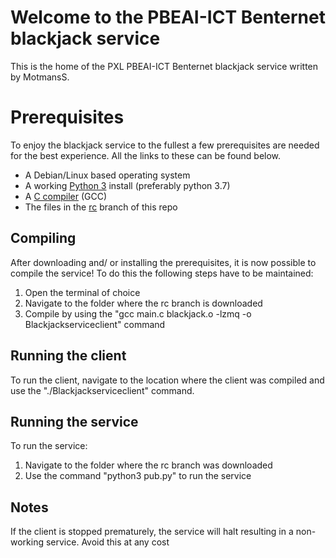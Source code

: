 # Welcome to the PBEAI-ICT Benternet blackjack service

This is the home of the PXL PBEAI-ICT Benternet blackjack service written by MotmansS.


# Prerequisites
To enjoy the blackjack service to the fullest a few prerequisites are needed for the best experience. 
All the links to these can be found below.
	
 - A Debian/Linux based operating system 
 - A working [Python 3](https://www.python.org/downloads/) install (preferably python 3.7) 
 - A [C compiler](https://gcc.gnu.org/) (GCC)
 - The files in the [rc](https://github.com/MotmansS/Webservice_EAICT_BENTERNET/tree/rc) branch of this repo

## Compiling

After downloading and/ or installing the prerequisites, it is now possible to compile the service! 
To do this the following steps have to be maintained:

 1. Open the terminal of choice
 2. Navigate to the folder where the rc branch is downloaded
 3. Compile by using the "gcc main.c blackjack.o -lzmq -o Blackjackserviceclient" command

 

## Running the client

To run the client, navigate to the location where the client was compiled and use the "./Blackjackserviceclient" command.

## Running the service

To run the service:

 1. Navigate to the folder where the rc branch was downloaded
 2. Use the command "python3 pub.py" to run the service

## Notes

If the client is stopped prematurely, the service will halt resulting in a non-working service.
Avoid this at any cost


